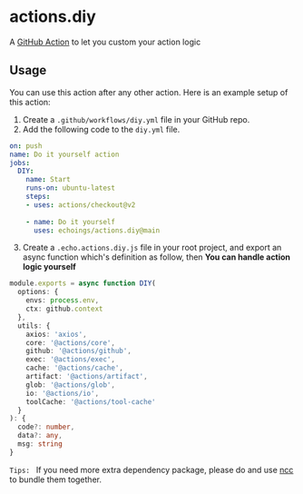 # actions.diy

A [GitHub Action](https://github.com/features/actions) to let you custom your action logic

## Usage

You can use this action after any other action. Here is an example setup of this action:

1. Create a `.github/workflows/diy.yml` file in your GitHub repo.
2. Add the following code to the `diy.yml` file.

```yml
on: push
name: Do it yourself action
jobs:
  DIY:
    name: Start
    runs-on: ubuntu-latest
    steps:
    - uses: actions/checkout@v2
    
    - name: Do it yourself
      uses: echoings/actions.diy@main
```

3. Create a `.echo.actions.diy.js` file in your root project, and export an async function which's definition as follow, then **You can handle action logic yourself**

```Typescript
module.exports = async function DIY(
  options: {
    envs: process.env,
    ctx: github.context
  },
  utils: {
    axios: 'axios',
    core: '@actions/core',
    github: '@actions/github',
    exec: '@actions/exec',
    cache: '@actions/cache',
    artifact: '@actions/artifact',
    glob: '@actions/glob',
    io: '@actions/io',
    toolCache: '@actions/tool-cache'
  }
): {
  code?: number,
  data?: any,
  msg: string
}
```

`Tips: ` If you need more extra dependency package, please do and use [ncc](https://github.com/vercel/ncc#readme) to bundle them together.